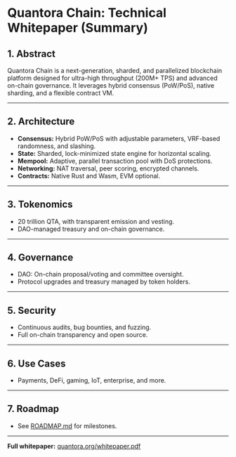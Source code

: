 # Quantora Chain: Technical Whitepaper (Summary)

## 1. Abstract

Quantora Chain is a next-generation, sharded, and parallelized blockchain platform designed for ultra-high throughput (200M+ TPS) and advanced on-chain governance. It leverages hybrid consensus (PoW/PoS), native sharding, and a flexible contract VM.

---

## 2. Architecture

- **Consensus:** Hybrid PoW/PoS with adjustable parameters, VRF-based randomness, and slashing.
- **State:** Sharded, lock-minimized state engine for horizontal scaling.
- **Mempool:** Adaptive, parallel transaction pool with DoS protections.
- **Networking:** NAT traversal, peer scoring, encrypted channels.
- **Contracts:** Native Rust and Wasm, EVM optional.

---

## 3. Tokenomics

- 20 trillion QTA, with transparent emission and vesting.
- DAO-managed treasury and on-chain governance.

---

## 4. Governance

- DAO: On-chain proposal/voting and committee oversight.
- Protocol upgrades and treasury managed by token holders.

---

## 5. Security

- Continuous audits, bug bounties, and fuzzing.
- Full on-chain transparency and open source.

---

## 6. Use Cases

- Payments, DeFi, gaming, IoT, enterprise, and more.

---

## 7. Roadmap

- See [ROADMAP.md](ROADMAP.md) for milestones.

---

**Full whitepaper:** [quantora.org/whitepaper.pdf](https://quantora.org/whitepaper.pdf)